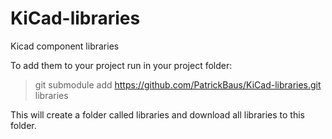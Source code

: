 # KiCad-libraries
Kicad component libraries

To add them to your project run in your project folder:

>git submodule add https://github.com/PatrickBaus/KiCad-libraries.git libraries

This will create a folder called libraries and download all libraries to this folder.
